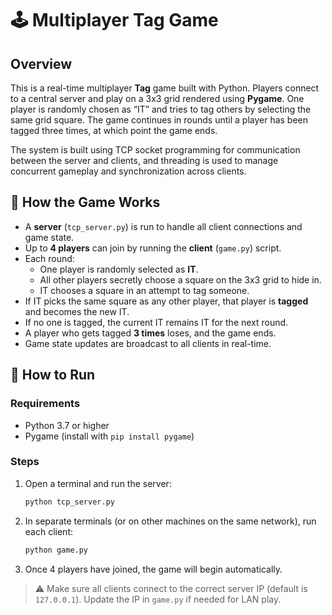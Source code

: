 # 🕹 Multiplayer Tag Game

## Overview

This is a real-time multiplayer **Tag** game built with Python. Players connect to a central server and play on a 3x3 grid rendered using **Pygame**. One player is randomly chosen as “IT” and tries to tag others by selecting the same grid square. The game continues in rounds until a player has been tagged three times, at which point the game ends.

The system is built using TCP socket programming for communication between the server and clients, and threading is used to manage concurrent gameplay and synchronization across clients.

## 🎯 How the Game Works

- A **server** (`tcp_server.py`) is run to handle all client connections and game state.
- Up to **4 players** can join by running the **client** (`game.py`) script.
- Each round:
  - One player is randomly selected as **IT**.
  - All other players secretly choose a square on the 3x3 grid to hide in.
  - IT chooses a square in an attempt to tag someone.
- If IT picks the same square as any other player, that player is **tagged** and becomes the new IT.
- If no one is tagged, the current IT remains IT for the next round.
- A player who gets tagged **3 times** loses, and the game ends.
- Game state updates are broadcast to all clients in real-time.

## 🚀 How to Run

### Requirements
- Python 3.7 or higher
- Pygame (install with `pip install pygame`)

### Steps

1. Open a terminal and run the server:
   ```bash
   python tcp_server.py
   ```

2. In separate terminals (or on other machines on the same network), run each client:
   ```bash
   python game.py
   ```

3. Once 4 players have joined, the game will begin automatically.

> ⚠️ Make sure all clients connect to the correct server IP (default is `127.0.0.1`). Update the IP in `game.py` if needed for LAN play.
